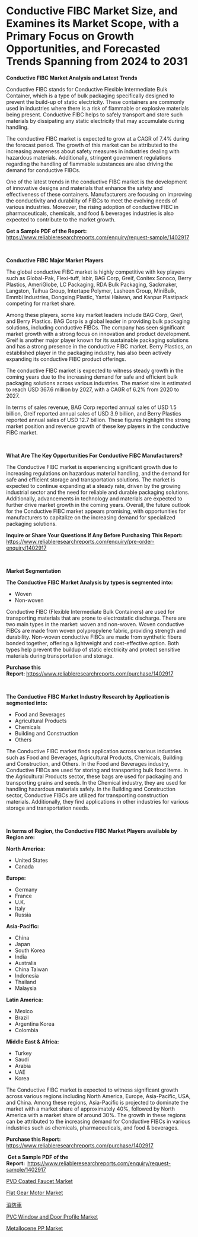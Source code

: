 <p><h1>Conductive FIBC Market Size, and Examines its Market Scope, with a Primary Focus on Growth Opportunities, and Forecasted Trends Spanning from 2024 to 2031</h1></p><p><strong>Conductive FIBC Market Analysis and Latest Trends</strong></p>
<p><p>Conductive FIBC stands for Conductive Flexible Intermediate Bulk Container, which is a type of bulk packaging specifically designed to prevent the build-up of static electricity. These containers are commonly used in industries where there is a risk of flammable or explosive materials being present. Conductive FIBC helps to safely transport and store such materials by dissipating any static electricity that may accumulate during handling.</p><p>The conductive FIBC market is expected to grow at a CAGR of 7.4% during the forecast period. The growth of this market can be attributed to the increasing awareness about safety measures in industries dealing with hazardous materials. Additionally, stringent government regulations regarding the handling of flammable substances are also driving the demand for conductive FIBCs.</p><p>One of the latest trends in the conductive FIBC market is the development of innovative designs and materials that enhance the safety and effectiveness of these containers. Manufacturers are focusing on improving the conductivity and durability of FIBCs to meet the evolving needs of various industries. Moreover, the rising adoption of conductive FIBC in pharmaceuticals, chemicals, and food & beverages industries is also expected to contribute to the market growth.</p></p>
<p><strong>Get a Sample PDF of the Report:&nbsp;</strong> <a href="https://www.reliableresearchreports.com/enquiry/request-sample/1402917">https://www.reliableresearchreports.com/enquiry/request-sample/1402917</a></p>
<p>&nbsp;</p>
<p><strong>Conductive FIBC Major Market Players</strong></p>
<p><p>The global conductive FIBC market is highly competitive with key players such as Global-Pak, Flexi-tuff, Isbir, BAG Corp, Greif, Conitex Sonoco, Berry Plastics, AmeriGlobe, LC Packaging, RDA Bulk Packaging, Sackmaker, Langston, Taihua Group, Intertape Polymer, Lasheen Group, MiniBulk, Emmbi Industries, Dongxing Plastic, Yantai Haiwan, and Kanpur Plastipack competing for market share.</p><p>Among these players, some key market leaders include BAG Corp, Greif, and Berry Plastics. BAG Corp is a global leader in providing bulk packaging solutions, including conductive FIBCs. The company has seen significant market growth with a strong focus on innovation and product development. Greif is another major player known for its sustainable packaging solutions and has a strong presence in the conductive FIBC market. Berry Plastics, an established player in the packaging industry, has also been actively expanding its conductive FIBC product offerings.</p><p>The conductive FIBC market is expected to witness steady growth in the coming years due to the increasing demand for safe and efficient bulk packaging solutions across various industries. The market size is estimated to reach USD 367.6 million by 2027, with a CAGR of 6.2% from 2020 to 2027.</p><p>In terms of sales revenue, BAG Corp reported annual sales of USD 1.5 billion, Greif reported annual sales of USD 3.9 billion, and Berry Plastics reported annual sales of USD 12.7 billion. These figures highlight the strong market position and revenue growth of these key players in the conductive FIBC market.</p></p>
<p>&nbsp;</p>
<p><strong>What Are The Key Opportunities For Conductive FIBC Manufacturers?</strong></p>
<p><p>The Conductive FIBC market is experiencing significant growth due to increasing regulations on hazardous material handling, and the demand for safe and efficient storage and transportation solutions. The market is expected to continue expanding at a steady rate, driven by the growing industrial sector and the need for reliable and durable packaging solutions. Additionally, advancements in technology and materials are expected to further drive market growth in the coming years. Overall, the future outlook for the Conductive FIBC market appears promising, with opportunities for manufacturers to capitalize on the increasing demand for specialized packaging solutions.</p></p>
<p><strong>Inquire or Share Your Questions If Any Before Purchasing This Report:</strong> <a href="https://www.reliableresearchreports.com/enquiry/pre-order-enquiry/1402917">https://www.reliableresearchreports.com/enquiry/pre-order-enquiry/1402917</a></p>
<p>&nbsp;</p>
<p><strong>Market Segmentation</strong></p>
<p><strong>The Conductive FIBC Market Analysis by types is segmented into:</strong></p>
<p><ul><li>Woven</li><li>Non-woven</li></ul></p>
<p><p>Conductive FIBC (Flexible Intermediate Bulk Containers) are used for transporting materials that are prone to electrostatic discharge. There are two main types in the market: woven and non-woven. Woven conductive FIBCs are made from woven polypropylene fabric, providing strength and durability. Non-woven conductive FIBCs are made from synthetic fibers bonded together, offering a lightweight and cost-effective option. Both types help prevent the buildup of static electricity and protect sensitive materials during transportation and storage.</p></p>
<p><strong>Purchase this Report:&nbsp;</strong><a href="https://www.reliableresearchreports.com/purchase/1402917">https://www.reliableresearchreports.com/purchase/1402917</a></p>
<p>&nbsp;</p>
<p><strong>The Conductive FIBC Market Industry Research by Application is segmented into:</strong></p>
<p><ul><li>Food and Beverages</li><li>Agricultural Products</li><li>Chemicals</li><li>Building and Construction</li><li>Others</li></ul></p>
<p><p>The Conductive FIBC market finds application across various industries such as Food and Beverages, Agricultural Products, Chemicals, Building and Construction, and Others. In the Food and Beverages industry, Conductive FIBCs are used for storing and transporting bulk food items. In the Agricultural Products sector, these bags are used for packaging and transporting grains and seeds. In the Chemical industry, they are used for handling hazardous materials safely. In the Building and Construction sector, Conductive FIBCs are utilized for transporting construction materials. Additionally, they find applications in other industries for various storage and transportation needs.</p></p>
<p>&nbsp;</p>
<p><strong>In terms of Region, the Conductive FIBC Market Players available by Region are:</strong></p>
<p>
    <p> <strong> North America: </strong>
        <ul>
            <li>United States</li>
            <li>Canada</li>
        </ul>
        </p> 
    <p> <strong> Europe: </strong>
        <ul>
            <li>Germany</li>
            <li>France</li>
            <li>U.K.</li>
            <li>Italy</li>
            <li>Russia</li>
        </ul>
        </p> 
    <p> <strong> Asia-Pacific: </strong>
        <ul>
            <li>China</li>
            <li>Japan</li>
            <li>South Korea</li>
            <li>India</li>
            <li>Australia</li>
            <li>China Taiwan</li>
            <li>Indonesia</li>
            <li>Thailand</li>
            <li>Malaysia</li>
        </ul>
        </p> 
    <p> <strong> Latin America: </strong>
        <ul>
            <li>Mexico</li>
            <li>Brazil</li>
            <li>Argentina Korea</li>
            <li>Colombia</li>
        </ul>
        </p> 
    <p> <strong> Middle East & Africa: </strong>
        <ul>
            <li>Turkey</li>
            <li>Saudi</li>
            <li>Arabia</li>
            <li>UAE</li>
            <li>Korea</li>
        </ul>
    </p>
    </p>
<p><p>The Conductive FIBC market is expected to witness significant growth across various regions including North America, Europe, Asia-Pacific, USA, and China. Among these regions, Asia-Pacific is projected to dominate the market with a market share of approximately 40%, followed by North America with a market share of around 30%. The growth in these regions can be attributed to the increasing demand for Conductive FIBCs in various industries such as chemicals, pharmaceuticals, and food & beverages.</p></p>
<p><strong>Purchase this Report: </strong><a href="https://www.reliableresearchreports.com/purchase/1402917">https://www.reliableresearchreports.com/purchase/1402917</a></p>
<p>&nbsp;<strong>Get a Sample PDF of the Report:&nbsp;&nbsp;</strong><a href="https://www.reliableresearchreports.com/enquiry/request-sample/1402917">https://www.reliableresearchreports.com/enquiry/request-sample/1402917</a></p>
<p><strong></strong></p>
<p><p><a href="https://pretty-mail-caf.notion.site/Global-PVD-Coated-Faucet-Market-Size-and-Market-Trends-Insights-and-Projections-from-2024-to-2031-217fb3d367944c398b45ced65accc440">PVD Coated Faucet Market</a></p><p><a href="https://github.com/fiixsa/Market-Research-Report-List-1/blob/main/flat-gear-motor-market.md">Flat Gear Motor Market</a></p><p><a href="https://medium.com/@keeganbarrows2023/%E6%B6%88%E9%98%B2%E8%BB%8A%E5%B8%82%E5%A0%B4%E3%81%AF%E5%B8%82%E5%A0%B4%E3%82%B7%E3%82%A7%E3%82%A2-%E3%82%B5%E3%82%A4%E3%82%BA-2031%E5%B9%B4%E3%81%BE%E3%81%A7%E3%81%AE%E4%BA%88%E6%B8%AC%E3%81%AB%E7%84%A6%E7%82%B9%E3%82%92%E5%BD%93%E3%81%A6%E3%81%A6%E3%81%84%E3%81%BE%E3%81%99-c3d3a05cf2ff">消防車</a></p><p><a href="https://angry-finch-aaf.notion.site/PVC-Window-and-Door-Profile-Market-Research-Report-Forecasted-for-Period-from-2024-2031-by-Market-cef9760b56054e93af5c6bfb256c3296">PVC Window and Door Profile Market</a></p><p><a href="https://view.publitas.com/reportprime-1/metallocene-pp-market-centers-on-aspects-such-as-market-growth-market-share-market-opportunity-and-projected-forecasts-spanning-from-2024-to-2031/">Metallocene PP Market</a></p></p>